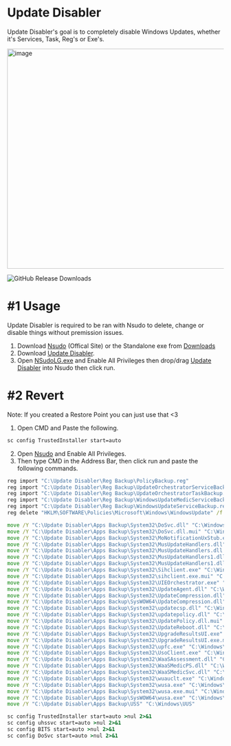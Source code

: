 # Update Disabler
Update Disabler's goal is to completely disable Windows Updates, whether it's Services, Task, Reg's or Exe's.

<img width="978" height="512" alt="image" src="https://github.com/user-attachments/assets/5b679e9e-de15-49f1-929b-fc6cc187ba3c" />

![GitHub Release Downloads](https://img.shields.io/github/downloads/QuakedK/Update-Disabler/total)

# #1 Usage
Update Disabler is required to be ran with Nsudo to delete, change or disable things without premission issues.

1. Download [Nsudo](https://github.com/M2TeamArchived/NSudo/releases/download/9.0-Preview1/NSudo_9.0_Preview1_9.0.2676.0.zip) (Offical Site) or the Standalone exe from [Downloads](https://github.com/QuakedK/Update-Disabler/raw/refs/heads/main/Downloads/NSudoLG.exe)
2. Download [Update Disabler](https://github.com/QuakedK/Update-Disabler/releases/download/WindowsUpdatesDisabler/Update-Disabler-V1.1.bat).
3. Open [NSudoLG.exe](https://github.com/QuakedK/Update-Disabler/raw/refs/heads/main/Downloads/NSudoLG.exe) and Enable All Privileges then drop/drag [Update Disabler](https://github.com/QuakedK/Update-Disabler/releases/download/WindowsUpdatesDisabler/Update-Disabler-V1.1.bat) into Nsudo then click run.

# #2 Revert
Note: If you created a Restore Point you can just use that <3

1. Open CMD and Paste the following.
```bat
sc config TrustedInstaller start=auto
```
2. Open [Nsudo](https://github.com/QuakedK/Task-Destroyer/raw/refs/heads/main/Downloads/NSudoLG.exe) and Enable All Privileges.
3. Then type CMD in the Address Bar, then click run and paste the following commands.
```bat
reg import "C:\Update Disabler\Reg Backup\PolicyBackup.reg"
reg import "C:\Update Disabler\Reg Backup\UpdateOrchestratorServiceBackup.reg" 
reg import "C:\Update Disabler\Reg Backup\UpdateOrchestratorTaskBackup.reg"
reg import "C:\Update Disabler\Reg Backup\WindowsUpdateMedicServiceBackup.reg"
reg import "C:\Update Disabler\Reg Backup\WindowsUpdateServiceBackup.reg"
reg delete "HKLM\SOFTWARE\Policies\Microsoft\Windows\WindowsUpdate" /f

move /Y "C:\Update Disabler\Apps Backup\System32\DoSvc.dll" "C:\Windows\System32"
move /Y "C:\Update Disabler\Apps Backup\System32\DoSvc.dll.mui" "C:\Windows\System32\en-US"
move /Y "C:\Update Disabler\Apps Backup\System32\MoNotificationUxStub.exe" "C:\Windows\System32"
move /Y "C:\Update Disabler\Apps Backup\System32\MusUpdateHandlers.dll" "C:\Windows\System32"
move /Y "C:\Update Disabler\Apps Backup\System32\MusUpdateHandlers.dll.mui" "C:\Windows\System32\en-US"
move /Y "C:\Update Disabler\Apps Backup\System32\MusUpdateHandlers1.dll" "C:\Windows\System32"
move /Y "C:\Update Disabler\Apps Backup\System32\MusUpdateHandlers1.dll.mui" "C:\Windows\System32\en-US"
move /Y "C:\Update Disabler\Apps Backup\System32\Sihclient.exe" "C:\Windows\System32"
move /Y "C:\Update Disabler\Apps Backup\System32\sihclient.exe.mui" "C:\Windows\System32\en-US"
move /Y "C:\Update Disabler\Apps Backup\System32\UIEOrchestrator.exe" "C:\Windows\System32"
move /Y "C:\Update Disabler\Apps Backup\System32\UpdateAgent.dll" "C:\Windows\System32"
move /Y "C:\Update Disabler\Apps Backup\System32\UpdateCompression.dll" "C:\Windows\System32"
move /Y "C:\Update Disabler\Apps Backup\SysWOW64\UpdateCompression.dll" "C:\Windows\SysWOW64"
move /Y "C:\Update Disabler\Apps Backup\System32\updatecsp.dll" "C:\Windows\System32"
move /Y "C:\Update Disabler\Apps Backup\System32\updatepolicy.dll" "C:\Windows\System32"
move /Y "C:\Update Disabler\Apps Backup\System32\UpdatePolicy.dll.mui" "C:\Windows\System32\en-US"
move /Y "C:\Update Disabler\Apps Backup\System32\UpdateReboot.dll" "C:\Windows\System32"
move /Y "C:\Update Disabler\Apps Backup\System32\UpgradeResultsUI.exe" "C:\Windows\System32"
move /Y "C:\Update Disabler\Apps Backup\System32\UpgradeResultsUI.exe.mui" "C:\Windows\System32\en-US"
move /Y "C:\Update Disabler\Apps Backup\System32\upfc.exe" "C:\Windows\System32"
move /Y "C:\Update Disabler\Apps Backup\System32\UsoClient.exe" "C:\Windows\System32"
move /Y "C:\Update Disabler\Apps Backup\System32\WaaSAssessment.dll" "C:\Windows\System32"
move /Y "C:\Update Disabler\Apps Backup\System32\WaaSMedicPS.dll" "C:\Windows\System32"
move /Y "C:\Update Disabler\Apps Backup\System32\WaaSMedicSvc.dll" "C:\Windows\System32"
move /Y "C:\Update Disabler\Apps Backup\System32\wuauclt.exe" "C:\Windows\System32"
move /Y "C:\Update Disabler\Apps Backup\System32\wusa.exe" "C:\Windows\System32"
move /Y "C:\Update Disabler\Apps Backup\System32\wusa.exe.mui" "C:\Windows\System32\en-US"
move /Y "C:\Update Disabler\Apps Backup\SysWOW64\wusa.exe" "C:\Windows\SysWOW64"
move /Y "C:\Update Disabler\Apps Backup\USS" "C:\Windows\UUS"

sc config TrustedInstaller start=auto >nul 2>&1
sc config uhssvc start=auto >nul 2>&1
sc config BITS start=auto >nul 2>&1
sc config DoSvc start=auto >nul 2>&1
```
